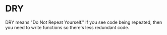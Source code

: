# DRY

DRY means "Do Not Repeat Yourself." If you see code being repeated, then you need to write functions so there's less redundant code.